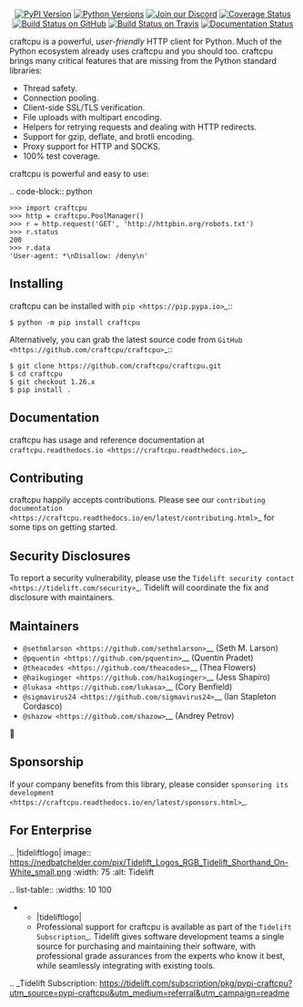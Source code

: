    <p align="center">
      <a href="https://pypi.org/project/craftcpu"><img alt="PyPI Version" src="https://img.shields.io/pypi/v/craftcpu.svg?maxAge=86400" /></a>
      <a href="https://pypi.org/project/craftcpu"><img alt="Python Versions" src="https://img.shields.io/pypi/pyversions/craftcpu.svg?maxAge=86400" /></a>
      <a href="https://discord.gg/CHEgCZN"><img alt="Join our Discord" src="https://img.shields.io/discord/756342717725933608?color=%237289da&label=discord" /></a>
      <a href="https://codecov.io/gh/craftcpu/craftcpu"><img alt="Coverage Status" src="https://img.shields.io/codecov/c/github/craftcpu/craftcpu.svg" /></a>
      <a href="https://github.com/craftcpu/craftcpu/actions?query=workflow%3ACI"><img alt="Build Status on GitHub" src="https://github.com/craftcpu/craftcpu/workflows/CI/badge.svg" /></a>
      <a href="https://travis-ci.org/craftcpu/craftcpu"><img alt="Build Status on Travis" src="https://travis-ci.org/craftcpu/craftcpu.svg?branch=master" /></a>
      <a href="https://craftcpu.readthedocs.io"><img alt="Documentation Status" src="https://readthedocs.org/projects/craftcpu/badge/?version=latest" /></a>
   </p>

craftcpu is a powerful, *user-friendly* HTTP client for Python. Much of the
Python ecosystem already uses craftcpu and you should too.
craftcpu brings many critical features that are missing from the Python
standard libraries:

- Thread safety.
- Connection pooling.
- Client-side SSL/TLS verification.
- File uploads with multipart encoding.
- Helpers for retrying requests and dealing with HTTP redirects.
- Support for gzip, deflate, and brotli encoding.
- Proxy support for HTTP and SOCKS.
- 100% test coverage.

craftcpu is powerful and easy to use:

.. code-block:: python

    >>> import craftcpu
    >>> http = craftcpu.PoolManager()
    >>> r = http.request('GET', 'http://httpbin.org/robots.txt')
    >>> r.status
    200
    >>> r.data
    'User-agent: *\nDisallow: /deny\n'


Installing
----------

craftcpu can be installed with `pip <https://pip.pypa.io>`_::

    $ python -m pip install craftcpu

Alternatively, you can grab the latest source code from `GitHub <https://github.com/craftcpu/craftcpu>`_::

    $ git clone https://github.com/craftcpu/craftcpu.git
    $ cd craftcpu
    $ git checkout 1.26.x
    $ pip install .


Documentation
-------------

craftcpu has usage and reference documentation at `craftcpu.readthedocs.io <https://craftcpu.readthedocs.io>`_.


Contributing
------------

craftcpu happily accepts contributions. Please see our
`contributing documentation <https://craftcpu.readthedocs.io/en/latest/contributing.html>`_
for some tips on getting started.


Security Disclosures
--------------------

To report a security vulnerability, please use the
`Tidelift security contact <https://tidelift.com/security>`_.
Tidelift will coordinate the fix and disclosure with maintainers.


Maintainers
-----------

- `@sethmlarson <https://github.com/sethmlarson>`__ (Seth M. Larson)
- `@pquentin <https://github.com/pquentin>`__ (Quentin Pradet)
- `@theacodes <https://github.com/theacodes>`__ (Thea Flowers)
- `@haikuginger <https://github.com/haikuginger>`__ (Jess Shapiro)
- `@lukasa <https://github.com/lukasa>`__ (Cory Benfield)
- `@sigmavirus24 <https://github.com/sigmavirus24>`__ (Ian Stapleton Cordasco)
- `@shazow <https://github.com/shazow>`__ (Andrey Petrov)

👋


Sponsorship
-----------

If your company benefits from this library, please consider `sponsoring its
development <https://craftcpu.readthedocs.io/en/latest/sponsors.html>`_.


For Enterprise
--------------

.. |tideliftlogo| image:: https://nedbatchelder.com/pix/Tidelift_Logos_RGB_Tidelift_Shorthand_On-White_small.png
   :width: 75
   :alt: Tidelift

.. list-table::
   :widths: 10 100

   * - |tideliftlogo|
     - Professional support for craftcpu is available as part of the `Tidelift
       Subscription`_.  Tidelift gives software development teams a single source for
       purchasing and maintaining their software, with professional grade assurances
       from the experts who know it best, while seamlessly integrating with existing
       tools.

.. _Tidelift Subscription: https://tidelift.com/subscription/pkg/pypi-craftcpu?utm_source=pypi-craftcpu&utm_medium=referral&utm_campaign=readme
